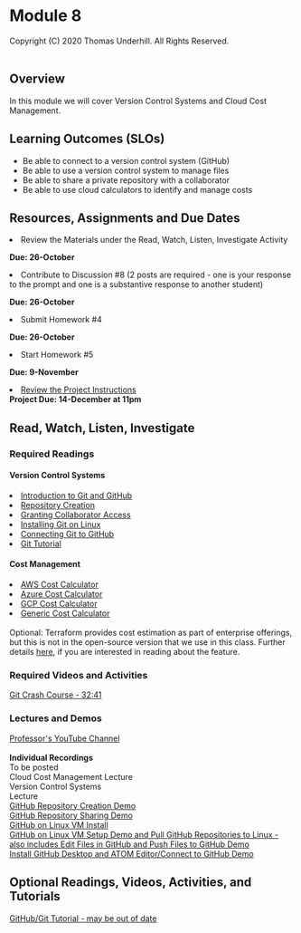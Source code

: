 # Module 8
Copyright (C) 2020 Thomas Underhill.  All Rights Reserved.
<br><br>
## Overview
In this module we will cover Version Control Systems and Cloud Cost Management.

## Learning Outcomes (SLOs)
<ul>
  <li>Be able to connect to a version control system (GitHub)
  <li>Be able to use a version control system to manage files
  <li>Be able to share a private repository with a collaborator
  <li>Be able to use cloud calculators to identify and manage costs
</ul>

## Resources, Assignments and Due Dates
<li>Review the Materials under the Read, Watch, Listen, Investigate Activity<br>

****Due: 26-October****

<li>Contribute to Discussion #8 (2 posts are required - one is your response to the prompt and one is a substantive response to another student) <br>

****Due: 26-October**** <br>

<li>Submit Homework #4 <br>

****Due: 26-October**** <br>

<li>Start Homework #5 <br>

****Due: 9-November**** <br>

[<li>Review the Project Instructions](https://github.com/captainarcher/cloud-management-course/blob/master/project/project-instructions.md)<br>
****Project Due: 14-December at 11pm****


## Read, Watch, Listen, Investigate
### Required Readings
#### Version Control Systems
[<li>Introduction to Git and GitHub](https://guides.github.com/introduction/git-handbook/)
[<li>Repository Creation](https://docs.github.com/en/free-pro-team@latest/github/creating-cloning-and-archiving-repositories/creating-a-new-repository)
[<li>Granting Collaborator Access](https://docs.github.com/en/free-pro-team@latest/github/setting-up-and-managing-your-github-user-account/inviting-collaborators-to-a-personal-repository)
[<li>Installing Git on Linux](https://git-scm.com/book/en/v2/Getting-Started-Installing-Git)
[<li>Connecting Git to GitHub](https://docs.github.com/en/free-pro-team@latest/github/getting-started-with-github/set-up-git#next-steps-authenticating-with-github-from-git)
[<li>Git Tutorial](https://opensource.com/article/18/1/step-step-guide-git)

#### Cost Management
[<li>AWS Cost Calculator](https://calculator.aws/)
[<li>Azure Cost Calculator](https://www.google.com/aclk?sa=l&ai=DChcSEwi_26jn4b7sAhXiCX0KHXXgDv8YABADGgJwdg&ae=2&sig=AOD64_1f7L5WTvb5WPZuMcIN6iWR6ojl5Q&q&adurl&ved=2ahUKEwj0maDn4b7sAhWSFzQIHQQkC3MQ0Qx6BAgHEAE)
[<li>GCP Cost Calculator](https://cloud.google.com/products/calculator)
[<li>Generic Cost Calculator](https://calculator.unigma.com/#/instances)
<br><br>
Optional: Terraform provides cost estimation as part of enterprise offerings, but this is not in the open-source version that we use in this class.  Further details [here](https://www.terraform.io/docs/cloud/cost-estimation/index.html), if you are interested in reading about the feature.
</ul>

### Required Videos and Activities
[Git Crash Course - 32:41](https://www.youtube.com/watch?v=SWYqp7iY_Tc)<br>

### Lectures and Demos
[Professor's YouTube Channel](https://www.youtube.com/channel/UC3vqKF4jspXh8hxFLpTfsyw?view_as=subscriber)<br><br>
****Individual Recordings****<br>
To be posted<br>
Cloud Cost Management Lecture<br>
Version Control Systems<br> Lecture<br>
[GitHub Repository Creation Demo](https://youtu.be/gTjy-QwL5JU)<br>
[GitHub Repository Sharing Demo](https://youtu.be/_I8slltil1c)<br>
[GitHub on Linux VM Install](https://youtu.be/DqeUqV66i5A)<br>
[GitHub on Linux VM Setup Demo and Pull GitHub Repositories to Linux - also includes Edit Files in GitHub and Push Files to GitHub Demo](https://youtu.be/rCzEADxAKPI)<br>
[Install GitHub Desktop and ATOM Editor/Connect to GitHub Demo](https://youtu.be/yTutlWAIXQo)<br>


## Optional Readings, Videos, Activities, and Tutorials
[GitHub/Git Tutorial - may be out of date](https://product.hubspot.com/blog/git-and-github-tutorial-for-beginners)
